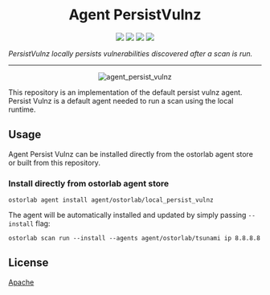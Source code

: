 
<h1 align="center">Agent PersistVulnz</h1>

<p align="center">
<img src="https://img.shields.io/badge/License-Apache_2.0-brightgreen.svg">
<img src="https://img.shields.io/github/languages/top/ostorlab/agent_persist_vulnz">
<img src="https://img.shields.io/github/stars/ostorlab/agent_persist_vulnz">
<img src="https://img.shields.io/badge/PRs-welcome-brightgreen.svg">
</p>

_PersistVulnz locally persists vulnerabilities discovered after a scan is run._

---

<p align="center">
<img src="" alt="agent_persist_vulnz" />
</p>

This repository is an implementation of the default persist vulnz agent. Persist Vulnz is a default agent needed to run a scan using the local runtime.

## Usage

Agent Persist Vulnz can be installed directly from the ostorlab agent store or built from this repository.

 ### Install directly from ostorlab agent store

 ```shell
 ostorlab agent install agent/ostorlab/local_persist_vulnz
 ```
The agent will be automatically installed and updated by simply passing `--install` flag:

```shell
ostorlab scan run --install --agents agent/ostorlab/tsunami ip 8.8.8.8
```

## License
[Apache](./LICENSE)
